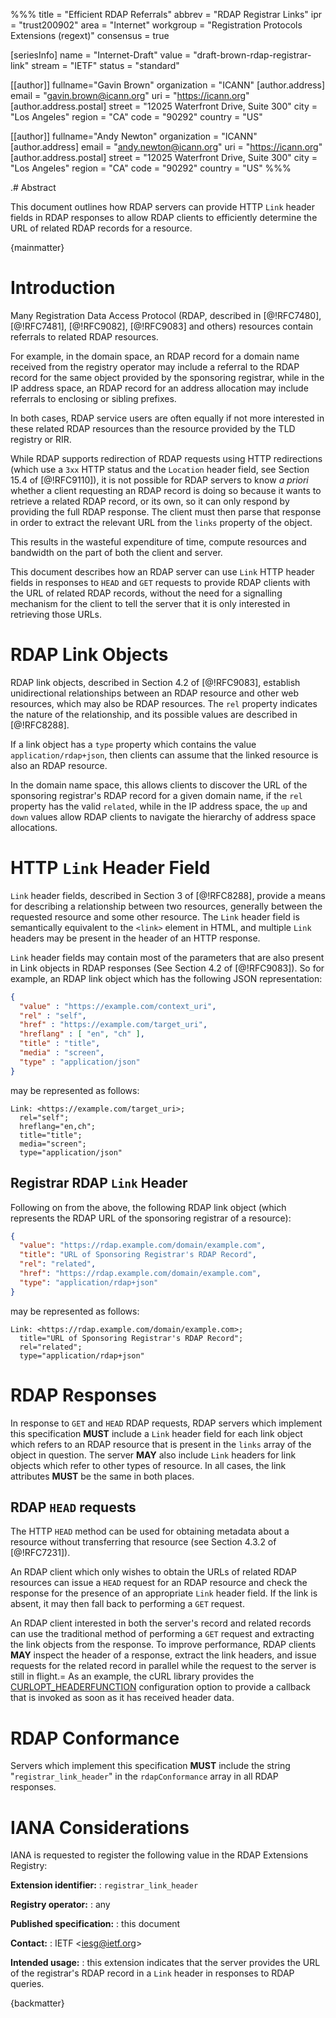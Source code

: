 %%%
title = "Efficient RDAP Referrals"
abbrev = "RDAP Registrar Links"
ipr = "trust200902"
area = "Internet"
workgroup = "Registration Protocols Extensions (regext)"
consensus = true

[seriesInfo]
name = "Internet-Draft"
value = "draft-brown-rdap-registrar-link"
stream = "IETF"
status = "standard"

[[author]]
fullname="Gavin Brown"
organization = "ICANN"
  [author.address]
  email = "gavin.brown@icann.org"
  uri = "https://icann.org"
  [author.address.postal]
  street = "12025 Waterfront Drive, Suite 300"
  city = "Los Angeles"
  region = "CA"
  code = "90292"
  country = "US"

[[author]]
fullname="Andy Newton"
organization = "ICANN"
  [author.address]
  email = "andy.newton@icann.org"
  uri = "https://icann.org"
  [author.address.postal]
  street = "12025 Waterfront Drive, Suite 300"
  city = "Los Angeles"
  region = "CA"
  code = "90292"
  country = "US"
%%%

.# Abstract

This document outlines how RDAP servers can provide HTTP `Link` header fields in
RDAP responses to allow RDAP clients to efficiently determine the URL of related
RDAP records for a resource.

{mainmatter}

# Introduction

Many Registration Data Access Protocol (RDAP, described in [@!RFC7480],
[@!RFC7481], [@!RFC9082], [@!RFC9083] and others) resources contain referrals to
related RDAP resources.

For example, in the domain space, an RDAP record for a domain name received from
the registry operator may include a referral to the RDAP record for the same
object provided by the sponsoring registrar, while in the IP address space, an
RDAP record for an address allocation may include referrals to enclosing or
sibling prefixes.

In both cases, RDAP service users are often equally if not more interested in
these related RDAP resources than the resource provided by the TLD registry or
RIR.

While RDAP supports redirection of RDAP requests using HTTP redirections (which
use a `3xx` HTTP status and the `Location` header field, see Section 15.4 of
[@!RFC9110]), it is not possible for RDAP servers to know _a priori_ whether a
client requesting an RDAP record is doing so because it wants to retrieve a
related RDAP record, or its own, so it can only respond by providing the full
RDAP response. The client must then parse that response in order to extract the
relevant URL from the `links` property of the object.

This results in the wasteful expenditure of time, compute resources and
bandwidth on the part of both the client and server.

This document describes how an RDAP server can use `Link` HTTP header fields in
responses to `HEAD` and `GET` requests to provide RDAP clients with the URL of
related RDAP records, without the need for a signalling mechanism for the client
to tell the server that it is only interested in retrieving those URLs.

# RDAP Link Objects

RDAP link objects, described in Section 4.2 of [@!RFC9083], establish
unidirectional relationships between an RDAP resource and other web resources,
which may also be RDAP resources. The `rel` property indicates the nature of
the relationship, and its possible values are described in [@!RFC8288].

If a link object has a `type` property which contains the value
`application/rdap+json`, then clients can assume that the linked resource is
also an RDAP resource.

In the domain name space, this allows clients to discover the URL of the
sponsoring registrar's RDAP record for a given domain name, if the `rel`
property has the valid `related`, while in the IP address space, the `up` and
`down` values allow RDAP clients to navigate the hierarchy of address space
allocations.

# HTTP `Link` Header Field

`Link` header fields, described in Section 3 of [@!RFC8288], provide a means for
describing a relationship between two resources, generally between the requested
resource and some other resource. The `Link` header field is semantically
equivalent to the `<link>` element in HTML, and multiple `Link` headers may be
present in the header of an HTTP response.

`Link` header fields may contain most of the parameters that are also present in
Link objects in RDAP responses (See Section 4.2 of [@!RFC9083]). So for example,
an RDAP link object which has the following JSON representation:

```json
{
  "value" : "https://example.com/context_uri",
  "rel" : "self",
  "href" : "https://example.com/target_uri",
  "hreflang" : [ "en", "ch" ],
  "title" : "title",
  "media" : "screen",
  "type" : "application/json"
}
```

may be represented as follows:

```
Link: <https://example.com/target_uri>;
  rel="self";
  hreflang="en,ch";
  title="title";
  media="screen";
  type="application/json"
```

## Registrar RDAP `Link` Header

Following on from the above, the following RDAP link object (which represents
the RDAP URL of the sponsoring registrar of a resource):

```json
{
  "value": "https://rdap.example.com/domain/example.com",
  "title": "URL of Sponsoring Registrar's RDAP Record",
  "rel": "related",
  "href": "https://rdap.example.com/domain/example.com",
  "type": "application/rdap+json"
}
```

may be represented as follows:

```
Link: <https://rdap.example.com/domain/example.com>;
  title="URL of Sponsoring Registrar's RDAP Record";
  rel="related";
  type="application/rdap+json"
```

# RDAP Responses

In response to `GET` and `HEAD` RDAP requests, RDAP servers which implement this
specification **MUST** include a `Link` header field for each link object
which refers to an RDAP resource that is present in the `links` array of the
object in question. The server **MAY** also include `Link` headers for link
objects which refer to other types of resource. In all cases, the link
attributes **MUST** be the same in both places.

## RDAP `HEAD` requests

The HTTP `HEAD` method can be used for obtaining metadata about a resource
without transferring that resource (see Section 4.3.2 of [@!RFC7231]).

An RDAP client which only wishes to obtain the URLs of related RDAP resources
can issue a `HEAD` request for an RDAP resource and check the response for the
presence of an appropriate `Link` header field. If the link is absent, it may
then fall back to performing a `GET` request.

An RDAP client interested in both the server's record and related records can
use the traditional method of performing a `GET` request and extracting the link
objects from the response. To improve performance, RDAP clients **MAY** inspect
the header of a response, extract the link headers, and issue  requests for the
related record in parallel while the request to the server is still in flight.=
As an example, the cURL library provides the
[CURLOPT_HEADERFUNCTION](https://curl.se/libcurl/c/CURLOPT_HEADERFUNCTION.html)
configuration option to provide a callback that is invoked as soon as it has
received header data.

# RDAP Conformance

Servers which implement this specification **MUST** include the string
"`registrar_link_header`" in the `rdapConformance` array in all RDAP responses.

# IANA Considerations

IANA is requested to register the following value in the RDAP Extensions
Registry:

**Extension identifier:**
: `registrar_link_header`

**Registry operator:**
: any

**Published specification:**
: this document

**Contact:**
: IETF <<iesg@ietf.org>>

**Intended usage:**
: this extension indicates that the server provides the URL of the registrar's
RDAP record in a `Link` header in responses to RDAP queries.

{backmatter}
